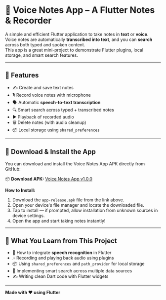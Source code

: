 # 📝 Voice Notes App – A Flutter Notes & Recorder

A simple and efficient Flutter application to take notes in **text** or **voice**.  
Voice notes are automatically **transcribed into text**, and you can **search** across both typed and spoken content.  
This app is a great mini-project to demonstrate Flutter plugins, local storage, and smart search features.

---

## 🚀 Features
- ✍️ Create and save text notes  
- 🎙️ Record voice notes with microphone  
- 🗣️ Automatic **speech-to-text transcription**  
- 🔍 Smart search across typed + transcribed notes  
- ▶️ Playback of recorded audio  
- 🗑️ Delete notes (with audio cleanup)  
- 📦 Local storage using `shared_preferences`  

---

## 📲 Download & Install the App

You can download and install the Voice Notes App APK directly from GitHub:  

📦 **Download APK:** [Voice Notes App v1.0.0](https://github.com/Kanan-saini/voicenotes_app/releases/tag/v0.01)

**How to Install:**  
1. Download the `app-release.apk` file from the link above.  
2. Open your device's file manager and locate the downloaded file.  
3. Tap to install — if prompted, allow installation from unknown sources in device settings.  
4. Open the app and start taking notes instantly!  

---

## 🧠 What You Learn from This Project
- 🎤 How to integrate **speech recognition** in Flutter  
- 🎶 Recording and playing back audio using plugins  
- 📦 Using `shared_preferences` and `path_provider` for local storage  
- 🧩 Implementing smart search across multiple data sources  
- ✍️ Writing clean Dart code with Flutter widgets  

---

**Made with ❤️ using Flutter**

